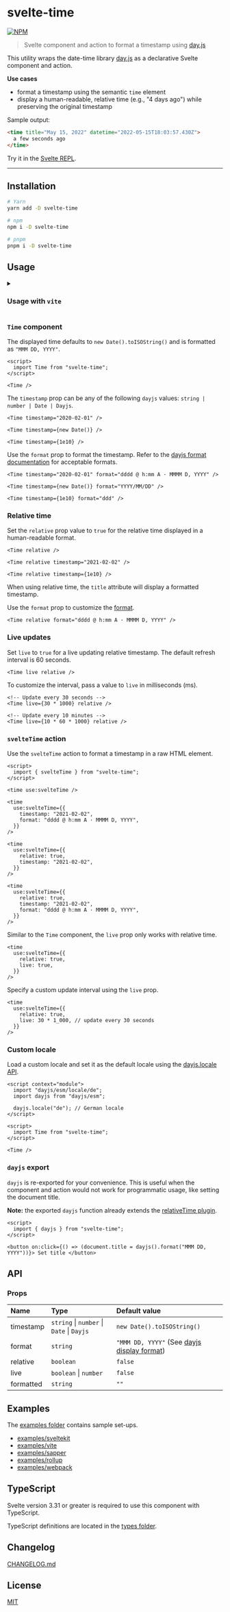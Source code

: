 # svelte-time

[![NPM][npm]][npm-url]

<!-- REPO_URL -->

> Svelte component and action to format a timestamp using [day.js](https://github.com/iamkun/dayjs)

This utility wraps the date-time library [day.js](https://github.com/iamkun/dayjs) as a declarative Svelte component and action.

**Use cases**

- format a timestamp using the semantic `time` element
- display a human-readable, relative time (e.g., "4 days ago") while preserving the original timestamp

Sample output:

<!-- prettier-ignore-start -->
```html
<time title="May 15, 2022" datetime="2022-05-15T18:03:57.430Z">
  a few seconds ago
</time>
```
<!-- prettier-ignore-end -->

Try it in the [Svelte REPL](https://svelte.dev/repl/00b3877edb80425b96bb41fb18059882).

---

<!-- TOC -->

## Installation

```bash
# Yarn
yarn add -D svelte-time

# npm
npm i -D svelte-time

# pnpm
pnpm i -D svelte-time
```

## Usage

<details>

<summary>
  
### Usage with `vite`

</summary>

If using `svelte-time@0.7.1` with a vite-only set-up, include `"dayjs/plugin/relativeTime.js"` in [optimizeDeps.include](https://vitejs.dev/config/#optimizedeps-include).

See [examples/vite](examples/vite).

```js
// vite.config.js
import { svelte } from "@sveltejs/vite-plugin-svelte";
import { defineConfig } from "vite";

export default defineConfig(() => {
  return {
    plugins: [svelte()],
    optimizeDeps: {
      include: ["dayjs/plugin/relativeTime.js"],
    },
  };
});
```

</details>

### `Time` component

The displayed time defaults to `new Date().toISOString()` and is formatted as `"MMM DD, YYYY"`.

```svelte
<script>
  import Time from "svelte-time";
</script>

<Time />
```

The `timestamp` prop can be any of the following `dayjs` values: `string | number | Date | Dayjs`.

```svelte
<Time timestamp="2020-02-01" />

<Time timestamp={new Date()} />

<Time timestamp={1e10} />
```

Use the `format` prop to format the timestamp. Refer to the [dayjs format documentation](https://day.js.org/docs/en/display/format) for acceptable formats.

```svelte
<Time timestamp="2020-02-01" format="dddd @ h:mm A · MMMM D, YYYY" />

<Time timestamp={new Date()} format="YYYY/MM/DD" />

<Time timestamp={1e10} format="ddd" />
```

### Relative time

Set the `relative` prop value to `true` for the relative time displayed in a human-readable format.

```svelte
<Time relative />

<Time relative timestamp="2021-02-02" />

<Time relative timestamp={1e10} />
```

When using relative time, the `title` attribute will display a formatted timestamp.

Use the `format` prop to customize the [format](https://day.js.org/docs/en/display/format).

```svelte
<Time relative format="dddd @ h:mm A · MMMM D, YYYY" />
```

### Live updates

Set `live` to `true` for a live updating relative timestamp. The default refresh interval is 60 seconds.

```svelte
<Time live relative />
```

To customize the interval, pass a value to `live` in milliseconds (ms).

```svelte
<!-- Update every 30 seconds -->
<Time live={30 * 1000} relative />

<!-- Update every 10 minutes -->
<Time live={10 * 60 * 1000} relative />
```

### `svelteTime` action

Use the `svelteTime` action to format a timestamp in a raw HTML element.

```svelte
<script>
  import { svelteTime } from "svelte-time";
</script>

<time use:svelteTime />

<time
  use:svelteTime={{
    timestamp: "2021-02-02",
    format: "dddd @ h:mm A · MMMM D, YYYY",
  }}
/>

<time
  use:svelteTime={{
    relative: true,
    timestamp: "2021-02-02",
  }}
/>

<time
  use:svelteTime={{
    relative: true,
    timestamp: "2021-02-02",
    format: "dddd @ h:mm A · MMMM D, YYYY",
  }}
/>
```

Similar to the `Time` component, the `live` prop only works with relative time.

```svelte
<time
  use:svelteTime={{
    relative: true,
    live: true,
  }}
/>
```

Specify a custom update interval using the `live` prop.

```svelte
<time
  use:svelteTime={{
    relative: true,
    live: 30 * 1_000, // update every 30 seconds
  }}
/>
```

### Custom locale

Load a custom locale and set it as the default locale using the [dayjs.locale API](https://day.js.org/docs/en/i18n/changing-locale).

```svelte
<script context="module">
  import "dayjs/esm/locale/de";
  import dayjs from "dayjs/esm";

  dayjs.locale("de"); // German locale
</script>

<script>
  import Time from "svelte-time";
</script>

<Time />
```

### `dayjs` export

`dayjs` is re-exported for your convenience. This is useful when the component and action would not work for programmatic usage, like setting the document title.

**Note:** the exported `dayjs` function already extends the [relativeTime plugin](https://day.js.org/docs/en/plugin/relative-time).

```svelte
<script>
  import { dayjs } from "svelte-time";
</script>

<button on:click={() => (document.title = dayjs().format("MMM DD, YYYY"))}> Set title </button>
```

## API

### Props

| Name      | Type                                                  | Default value                                                                            |
| :-------- | :---------------------------------------------------- | :--------------------------------------------------------------------------------------- |
| timestamp | `string` &#124; `number` &#124; `Date` &#124; `Dayjs` | `new Date().toISOString()`                                                               |
| format    | `string`                                              | `"MMM DD, YYYY"` (See [dayjs display format](https://day.js.org/docs/en/display/format)) |
| relative  | `boolean`                                             | `false`                                                                                  |
| live      | `boolean` &#124; `number`                             | `false`                                                                                  |
| formatted | `string`                                              | `""`                                                                                     |

## Examples

The [examples folder](examples/) contains sample set-ups.

- [examples/sveltekit](examples/sveltekit)
- [examples/vite](examples/vite)
- [examples/sapper](examples/sapper)
- [examples/rollup](examples/rollup)
- [examples/webpack](examples/webpack)

## TypeScript

Svelte version 3.31 or greater is required to use this component with TypeScript.

TypeScript definitions are located in the [types folder](./types).

## Changelog

[CHANGELOG.md](CHANGELOG.md)

## License

[MIT](LICENSE)

[npm]: https://img.shields.io/npm/v/svelte-time.svg?style=for-the-badge&color=%23ff3e00
[npm-url]: https://npmjs.com/package/svelte-time
